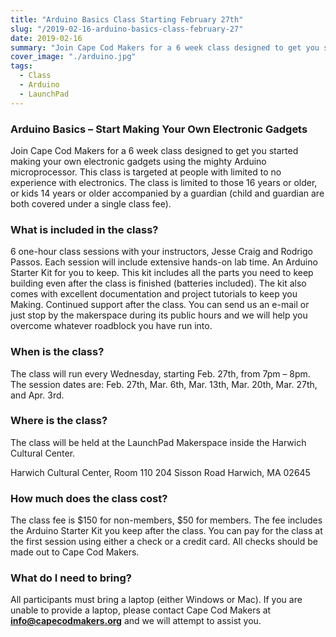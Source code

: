 ```yaml
---
title: "Arduino Basics Class Starting February 27th"
slug: "/2019-02-16-arduino-basics-class-february-27"
date: 2019-02-16
summary: "Join Cape Cod Makers for a 6 week class designed to get you started making your own electronic gadgets using the mighty Arduino microprocessor. This class is targeted at people with limited to no experience with electronics."
cover_image: "./arduino.jpg"
tags:
  - Class
  - Arduino
  - LaunchPad
---
```



### Arduino Basics – Start Making Your Own Electronic Gadgets

Join Cape Cod Makers for a 6 week class designed to get you started making your own electronic gadgets using the mighty Arduino microprocessor. This class is targeted at people with limited to no experience with electronics. The class is limited to those 16 years or older, or kids 14 years or older accompanied by a guardian (child and guardian are both covered under a single class fee).

### What is included in the class?

6 one-hour class sessions with your instructors, Jesse Craig and Rodrigo Passos. Each session will include extensive hands-on lab time.
An Arduino Starter Kit for you to keep. This kit includes all the parts you need to keep building even after the class is finished (batteries included). The kit also comes with excellent documentation and project tutorials to keep you Making.
Continued support after the class. You can send us an e-mail or just stop by the makerspace during its public hours and we will help you overcome whatever roadblock you have run into.

### When is the class?

The class will run every Wednesday, starting Feb. 27th, from 7pm – 8pm. The session dates are: Feb. 27th, Mar. 6th, Mar. 13th, Mar. 20th, Mar. 27th, and Apr. 3rd.

### Where is the class?

The class will be held at the LaunchPad Makerspace inside the Harwich Cultural Center.

Harwich Cultural Center, Room 110
204 Sisson Road
Harwich, MA 02645

### How much does the class cost?

The class fee is $150 for non-members, $50 for members. The fee includes the Arduino Starter Kit you keep after the class. You can pay for the class at the first session using either a check or a credit card. All checks should be made out to Cape Cod Makers.

### What do I need to bring?

All participants must bring a laptop (either Windows or Mac). If you are unable to provide a laptop, please contact Cape Cod Makers at **info@capecodmakers.org** and we will attempt to assist you.

